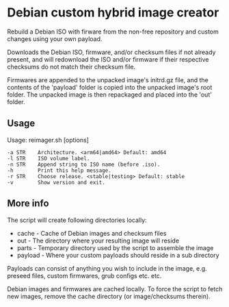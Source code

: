 # Debian custom hybrid image creator

Rebuild a Debian ISO with firware from the non-free repository and custom
changes using your own payload.

Downloads the Debian ISO, firmware, and/or checksum files if not already
present, and will redownload the ISO and/or firmware if their respective
checksums do not match their checksum file.

Firmwares are appended to the unpacked image's initrd.gz file, and the contents
of the 'payload' folder is copied into the unpacked image's root folder. The
unpacked image is then repackaged and placed into the 'out' folder.

## Usage

Usage: reimager.sh [options]

    -a STR    Architecture. <arm64|amd64> Default: amd64
    -l STR    ISO volume label.
    -n STR    Append string to ISO name (before .iso).
    -h        Print this help message.
    -r STR    Choose release. <stable|testing> Default: stable
    -v        Show version and exit.

## More info

The script will create following
directories locally:

* cache - Cache of Debian images and checksum files
* out - The directory where your resulting image will reside
* parts - Temporary directory used by the script to assemble the image
* payload - Where your custom payloads should reside in a sub directory

Payloads can consist of anything you wish to include in the image, e.g. preseed files,
custom firmwares, grub configs etc. etc.

Debian images and firmwares are cached locally. To force the script to fetch
new images, remove the cache directory (or image/checksums therein).
